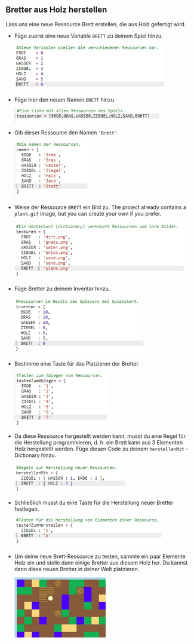 ## Bretter aus Holz herstellen

Lass uns eine neue Ressource Brett erstellen, die aus Holz gefertigt wird.

+ Füge zuerst eine neue Variable `BRETT` zu deinem Spiel hinzu.
    
    ![screenshot](images/craft-plank-const.png)

+ Füge hier den neuen Namen `BRETT` hinzu.
    
    ![screenshot](images/craft-plank-resources.png)

+ Gib dieser Ressource den Namen `'Brett'`.
    
    ![screenshot](images/craft-plank-names.png)

+ Weise der Ressource `BRETT` ein Bild zu. The project already contains a `plank.gif` image, but you can create your own if you prefer.
    
    ![screenshot](images/craft-plank-textures.png)

+ Füge Bretter zu deinem Inventar hinzu.
    
    ![screenshot](images/craft-plank-inventory.png)

+ Bestimme eine Taste für das Platzieren der Bretter.
    
    ![screenshot](images/craft-plank-placekeys.png)

+ Da diese Ressource hergestellt werden kann, musst du eine Regel für die Herstellung programmieren, d. h. ein Brett kann aus 3 Elementen Holz hergestellt werden. Füge diesen Code zu deinem `herstellenMit` -Dictionary hinzu.
    
    ![screenshot](images/craft-plank-crafting.png)

+ Schließlich musst du eine Taste für die Herstellung neuer Bretter festlegen.
    
    ![screenshot](images/craft-plank-craftkeys.png)

+ Um deine neue Brett-Ressource zu testen, sammle ein paar Elemente Holz ein und stelle dann einige Bretter aus diesem Holz her. Du kannst dann diese neuen Bretter in deiner Welt platzieren.
    
    ![screenshot](images/craft-plank-test.png)